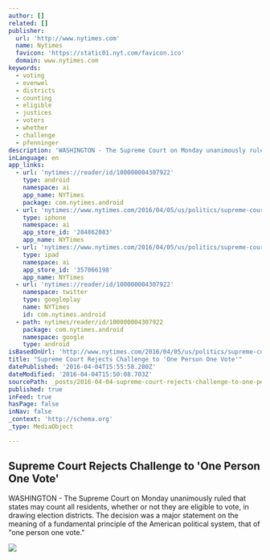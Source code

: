 ```yaml
---
author: []
related: []
publisher:
  url: 'http://www.nytimes.com'
  name: Nytimes
  favicon: 'https://static01.nyt.com/favicon.ico'
  domain: www.nytimes.com
keywords:
  - voting
  - evenwel
  - districts
  - counting
  - eligible
  - justices
  - voters
  - whether
  - challenge
  - pfenninger
description: 'WASHINGTON - The Supreme Court on Monday unanimously ruled that states may count all residents, whether or not they are eligible to vote, in drawing election districts. The decision was a major statement on the meaning of a fundamental principle of the American political system, that of "one person one vote."'
inLanguage: en
app_links:
  - url: 'nytimes://reader/id/100000004307922'
    type: android
    namespace: ai
    app_name: NYTimes
    package: com.nytimes.android
  - url: 'nytimes://www.nytimes.com/2016/04/05/us/politics/supreme-court-one-person-one-vote.html'
    type: iphone
    namespace: ai
    app_store_id: '284862083'
    app_name: NYTimes
  - url: 'nytimes://www.nytimes.com/2016/04/05/us/politics/supreme-court-one-person-one-vote.html'
    type: ipad
    namespace: ai
    app_store_id: '357066198'
    app_name: NYTimes
  - url: 'nytimes://reader/id/100000004307922'
    namespace: twitter
    type: googleplay
    name: NYTimes
    id: com.nytimes.android
  - path: nytimes/reader/id/100000004307922
    package: com.nytimes.android
    namespace: google
    type: android
isBasedOnUrl: 'http://www.nytimes.com/2016/04/05/us/politics/supreme-court-one-person-one-vote.html?_r=0'
title: "Supreme Court Rejects Challenge to 'One Person One Vote'"
datePublished: '2016-04-04T15:55:58.280Z'
dateModified: '2016-04-04T15:50:08.703Z'
sourcePath: _posts/2016-04-04-supreme-court-rejects-challenge-to-one-person-one-vote.md
published: true
inFeed: true
hasPage: false
inNav: false
_context: 'http://schema.org'
_type: MediaObject

---
```

<article style=""><h1>Supreme Court Rejects Challenge to 'One Person One Vote'</h1><p>WASHINGTON - The Supreme Court on Monday unanimously ruled that states may count all residents, whether or not they are eligible to vote, in drawing election districts. The decision was a major statement on the meaning of a fundamental principle of the American political system, that of "one person one vote."</p><img src="https://static01.nyt.com/images/icons/t_logo_291_black.png" /></article>